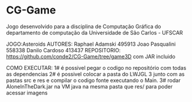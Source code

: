 # CG-Game
Jogo desenvolvido para a disciplina de Computação Gráfica do departamento de computação da Universidade de São Carlos - UFSCAR

JOGO:Asteroids
AUTORES: 
		Raphael Adamski 495913
		Joao Pasqualini	558338
		Danilo Cardoso	413437
REPOSITORIO: https://github.com/conde2/CG-Game/tree/game3D com JAR incluido

COMO EXECUTAR: 
1# é possivel pegar o codigo no repositório com todas as dependencias
2# é possivel colocar a pasta do LWJGL 3 junto com as pastas src e res e compilar o codigo fonte executando o Main.
3# rodar AloneInTheDark.jar na VM java na mesma pasta que res/ para poder acessar imagens
